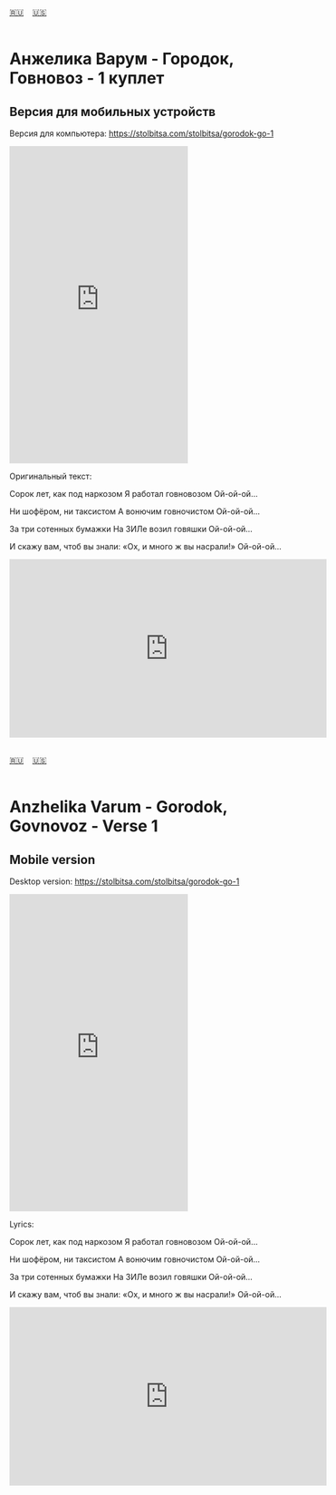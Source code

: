 <span id="ru"><a href='#ru'>🇷🇺</a> &nbsp;&nbsp;&nbsp;<a href='#en'>🇺🇸</a> &nbsp;&nbsp;&nbsp;</span><br><br>

# Анжелика Варум - Городок, Говновоз - 1 куплет
## Версия для мобильных устройств
Версия для компьютера: https://stolbitsa.com/stolbitsa/gorodok-go-1

<iframe width="315" height="560" src="https://www.youtube.com/embed/3m9cdUaMiWU" frameborder="0" allow="accelerometer; autoplay; clipboard-write; encrypted-media; gyroscope; picture-in-picture; web-share"allowfullscreen></iframe>

Оригинальный текст:

Сорок лет, как под наркозом
Я работал говновозом
Ой-ой-ой… 

Ни шофёром, ни таксистом
А вонючим говночистом
Ой-ой-ой… 

За три сотенных бумажки
На ЗИЛе возил говяшки
Ой-ой-ой…

И скажу вам, чтоб вы знали:
«Ох, и много ж вы насрали!»
Ой-ой-ой…

<iframe width="560" height="315" src="https://www.youtube.com/embed/3m9cdUaMiWU" title="player" frameborder="0" allow="accelerometer; autoplay; clipboard-write; encrypted-media; gyroscope; picture-in-picture; web-share" referrerpolicy="strict-origin-when-cross-origin" allowfullscreen></iframe>
<br><br>

<span id="en"><a href='#ru'>🇷🇺</a> &nbsp;&nbsp;&nbsp;<a href='#en'>🇺🇸</a> &nbsp;&nbsp;&nbsp;</span><br><br>

# Anzhelika Varum - Gorodok, Govnovoz - Verse 1
## Mobile version
Desktop version:  https://stolbitsa.com/stolbitsa/gorodok-go-1

<iframe width="315" height="560" src="https://www.youtube.com/embed/c404pFf6hjg" frameborder="0" allow="accelerometer; autoplay; clipboard-write; encrypted-media; gyroscope; picture-in-picture; web-share"allowfullscreen></iframe>

Lyrics:

Сорок лет, как под наркозом
Я работал говновозом
Ой-ой-ой… 

Ни шофёром, ни таксистом
А вонючим говночистом
Ой-ой-ой… 

За три сотенных бумажки
На ЗИЛе возил говяшки
Ой-ой-ой…

И скажу вам, чтоб вы знали:
«Ох, и много ж вы насрали!»
Ой-ой-ой…

<iframe width="560" height="315" src="https://www.youtube.com/embed/c404pFf6hjg" title="player" frameborder="0" allow="accelerometer; autoplay; clipboard-write; encrypted-media; gyroscope; picture-in-picture; web-share" referrerpolicy="strict-origin-when-cross-origin" allowfullscreen></iframe>
<br><br>

